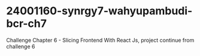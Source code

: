 # 24001160-synrgy7-wahyupambudi-bcr-ch7
Challenge Chapter 6 - Slicing Frontend With React Js, project continue from challenge 6
